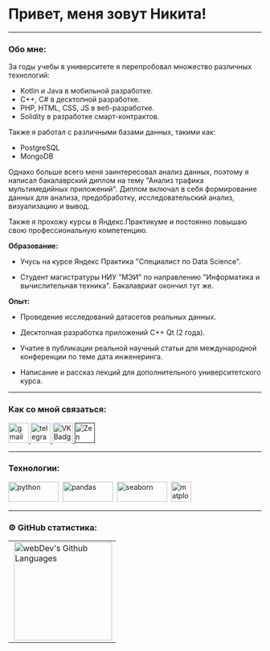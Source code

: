 
# Привет, меня зовут Никита!

---

### Обо мне:

За годы учебы в университете я перепробовал множество различных технологий:

- Kotlin и Java в мобильной разработке.
- C++, C# в десктопной разработке.
- PHP, HTML, CSS, JS в веб-разработке.
- Solidity в разработке смарт-контрактов.

Также я работал с различными базами данных, такими как:

- PostgreSQL
- MongoDB

Однако больше всего меня заинтересовал анализ данных, поэтому я написал бакалаврский диплом на тему "Анализ трафика мультимедийных приложений". Диплом включал в себя формирование данных для анализа, предобработку, исследовательский анализ, визуализацию и вывод.

Также я прохожу курсы в Яндекс.Практикуме и постоянно повышаю свою профессиональную компетенцию.

**Образование:**

- Учусь на курсе Яндекс Практика "Cпециалист по Data Science".

- Студент магистратуры НИУ "МЭИ" по направлению "Информатика и вычислительная техника". Бакалавриат окончил тут  же.

**Опыт:**

- Проведение исследований датасетов реальных данных. 

- Десктопная разработка приложений С++ Qt (2 года).

- Учатие в публикации реальной научный статьи для международной конференции по теме дата инженеринга.

- Написание и рассказ лекций для дополнительного университетского курса.



---

### Как со мной связаться:

  <div id="badges">
    <a href="mailto:fobas22@gmail.com" target="_blank">
      <img src="https://n-healthy-life-style.ru/wp-content/uploads/2023/02/konvert7-2.png" width="40" height="40" alt="gmail" />
    </a>
    <a href="https://t.me/nowhale10110" target="_blank">
      <img src="https://cdn-icons-png.flaticon.com/512/2111/2111646.png" width="40" height="40" alt="telegram group" />
    </a>
    <a href="https://vk.com/id146268466" target="_blank">
      <img src="https://cdn-icons-png.flaticon.com/512/145/145813.png" width="40" height="40" alt="VK Badge"/>
    </a>
    <a href="" target="_blank">
      <img src="https://upload.wikimedia.org/wikipedia/commons/thumb/a/ab/Yandex_Zen_logo_icon.svg/1024px-Yandex_Zen_logo_icon.svg.png" width="40" height="40" alt="Zen Badge"/>
    </a>
  </div>

---

### Технологии:

<div>
  <img src="https://www.python.org/static/community_logos/python-logo.png" title="python" alt="python" width="100" height="40"/>&nbsp
  <img src="https://pandas.pydata.org/static/img/pandas.svg" title="pandas" alt="pandas" width="100" height="40"/>&nbsp
  <img src="https://seaborn.pydata.org/_images/logo-wide-lightbg.svg" title="seaborn" alt="seaborn" width="100" height="40"/>&nbsp
  <img src="https://matplotlib.org/stable/_images/sphx_glr_logos2_001_2_00x.png" title="matplotlib" alt="matplotlib" width="40" height="40"/>&nbsp

</div>

---


### ⚙️ GitHub статистика:

<table>
  <tr>
    <td>
      <img height="195px" align="right" alt="webDev's Github Languages" src="https://github-readme-stats-sigma-five.vercel.app/api/top-langs/?username=fobas22&layout=compact&theme=vision-friendly-dark" />
    </td>
  </tr>
</table>
